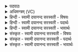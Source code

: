 <details><summary>पदपाठः</summary>

दे॒वः। अ॒ग्निः। स्वि॒ष्टकृदिति॑ स्विष्ट॒ऽकृत्। दे॒वम्। इन्द्र॑म्। अ॒व॒र्ध॒य॒त्। स्वि॑ष्ट॒मिति॒ सुऽइ॑ष्टम्। कु॒र्वन्। स्वि॒ष्ट॒कृदिति॑ स्विष्ट॒ऽकृत्। स्वि॑ष्ट॒मिति॒ सुऽइ॑ष्टम्। अ॒द्य। क॒रो॒तु॒। नः॒। व॒सु॒वन॒ इति॑ वसु॒ऽवने॑। व॒सु॒धेयस्येति॑ वसु॒ऽधेय॑स्य। वे॒तु॒। यज॑। २२।
</details>

<details><summary>अधिमन्त्रम् (VC)</summary>

- अग्निर्देवता
- अश्विनावृषी
- निचृत्त्रिष्टुप्
- धैवतः
</details>

<details><summary>हिन्दी - स्वामी दयानन्द सरस्वती  - विषयः</summary>

फिर उसी विषय को अगले मन्त्र में कहा है ॥
</details>

<details><summary>हिन्दी - स्वामी दयानन्द सरस्वती  - पदार्थः</summary>

पदार्थान्वयभाषाः -  हे विद्वन् ! जैसे (स्विष्टकृत्) सुन्दर प्रकार इष्ट का साधक (देवः) उत्तम गुणोंवाला (अग्निः) अग्नि (इन्द्रम्, देवम्) उत्तम गुणोंवाले जीव को (अवर्धयत्) बढ़ावे, यथा जैसे (स्विष्टम्) सुन्दर इष्ट को (कुर्वन्) सिद्ध करता और (स्विष्टकृत्) उत्तम इष्टकारी हुआ अग्नि (स्विष्टम्) अत्यन्त चाहे हुए कार्य को करता है, वैसे (अद्य) आज (नः) हमारे लिए सुख को (करोतु) कीजिए, (वेतु) धन को प्राप्त हूजिए और (वसुधेयस्य) सब द्रव्यों के आधार जगत् के बीच (वसुवने) पदार्थविद्या को चाहते हुए मनुष्य के लिए (यज) दान कीजिए ॥२२ ॥
</details>

<details><summary>हिन्दी - स्वामी दयानन्द सरस्वती  - भावार्थः</summary>

भावार्थभाषाः -  इस मन्त्र में वाचकलुप्तोपमालङ्कार है। जैसे गुण, कर्म, स्वभावों करके जाना गया, कर्मों में नियुक्त किया अग्नि, अभीष्ट कार्यों को सिद्ध करता है, वैसे विद्वानों को वर्त्तना चाहिए ॥२२ ॥
</details>

<details><summary>संस्कृत - स्वामी दयानन्द सरस्वती  - विषयः</summary>

पुनस्तमेव विषयमाह ॥
</details>

<details><summary>संस्कृत - स्वामी दयानन्द सरस्वती  - पदार्थः</summary>

पदार्थान्वयभाषाः -  हे विद्वन् ! यथा स्विष्टकृद् देवोऽग्निरिन्द्रं देवमवर्धयद्, यथा च स्विष्टं कुर्वन् स्विष्टकृत् सन्नग्निः स्विष्टं करोति, तथाऽद्य नः सुखं करोतु, धनं वेतु वसुधेयस्य वसुवने यज च ॥२२ ॥
</details>

<details><summary>संस्कृत - स्वामी दयानन्द सरस्वती  - भावार्थः</summary>

भावार्थभाषाः -  अत्र वाचकलुप्तोपमालङ्कारः। यथा गुणकर्मस्वभावैर्विज्ञातः कर्मसु संप्रयुक्तोऽग्निरभीष्टानि कार्याणि साध्नोति तथा विद्वद्भिर्वर्तितव्यम् ॥२२ ॥
</details>